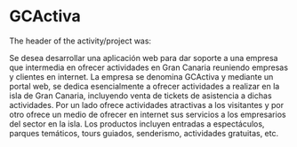 # GCActiva

The header of the activity/project was:

Se desea desarrollar una aplicación web para dar soporte a una empresa que intermedia en ofrecer actividades en Gran Canaria reuniendo empresas y clientes en internet. La empresa se denomina GCActiva y mediante un portal web, se dedica esencialmente a ofrecer actividades a realizar en la isla de Gran Canaria, incluyendo venta de tickets de asistencia a dichas actividades. Por un lado ofrece actividades atractivas a los visitantes y por otro ofrece un medio de ofrecer en internet sus servicios a los empresarios del sector en la isla. Los productos incluyen entradas a espectáculos, parques temáticos, tours guiados, senderismo, actividades gratuitas, etc.
